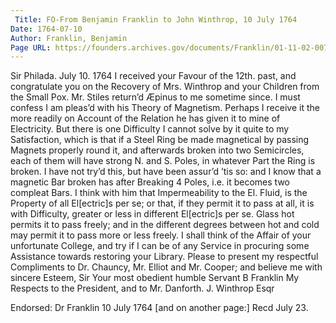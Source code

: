 ```yaml
---
 Title: FO-From Benjamin Franklin to John Winthrop, 10 July 1764
Date: 1764-07-10
Author: Franklin, Benjamin
Page URL: https://founders.archives.gov/documents/Franklin/01-11-02-0073
---
```


Sir
Philada. July 10. 1764
I received your Favour of the 12th. past, and congratulate you on the Recovery of Mrs. Winthrop and your Children from the Small Pox.
Mr. Stiles return’d Æpinus to me sometime since. I must confess I am pleas’d with his Theory of Magnetism. Perhaps I receive it the more readily on Account of the Relation he has given it to mine of Electricity. But there is one Difficulty I cannot solve by it quite to my Satisfaction, which is that if a Steel Ring be made magnetical by passing Magnets properly round it, and afterwards broken into two Semicircles, each of them will have strong N. and S. Poles, in whatever Part the Ring is broken. I have not try’d this, but have been assur’d ’tis so: and I know that a magnetic Bar broken has after Breaking 4 Poles, i.e. it becomes two compleat Bars. I think with him that Impermeability to the El. Fluid, is the Property of all El[ectric]s per se; or that, if they permit it to pass at all, it is with Difficulty, greater or less in different El[ectric]s per se. Glass hot permits it to pass freely; and in the different degrees between hot and cold may permit it to pass more or less freely.
I shall think of the Affair of your unfortunate College, and try if I can be of any Service in procuring some Assistance towards restoring your Library. Please to present my respectful Compliments to Dr. Chauncy, Mr. Elliot and Mr. Cooper; and believe me with sincere Esteem, Sir Your most obedient humble Servant
B Franklin
My Respects to the President, and to Mr. Danforth.
J. Winthrop Esqr
 
Endorsed: Dr Franklin 10 July 1764 [and on another page:] Recd July 23.

